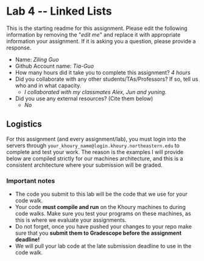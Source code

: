 # Lab 4 -- Linked Lists

This is the starting readme for this assignment.  Please edit the following information by removing the "*edit me*" and replace it with appropriate information your assignment. If it is asking you a question, please provide a response.

- Name: *Ziling Guo*
- Github Account name: *Tia-Guo*
- How many hours did it take you to complete this assignment? *4 hours*
- Did you collaborate with any other students/TAs/Professors? If so, tell us who and in what capacity.
  - *I collaborated with my classmates Alex, Jun and yuning.*
- Did you use any external resources? (Cite them below)
  - *No*

## Logistics

For this assignment (and every assignment/lab), you must login into the servers through `your_khoury_name@login.khoury.northeastern.edu` to complete and test your work. The reason is the examples I will provide below are compiled strictly for our machines architecture, and this is a consistent architecture where your submission will be graded.

### Important notes

* The code you submit to this lab will be the code that we use for your code walk. 
* Your code **must compile and run** on the Khoury machines to during code walks. Make sure you test your programs on these machines, as this is where we evaluate your assignments.
* Do not forget, once you have pushed your changes to your repo make sure that you **submit them to Gradescope before the assignment deadline!** 
* We will pull your lab code at the late submission deadline to use in the code walk.
